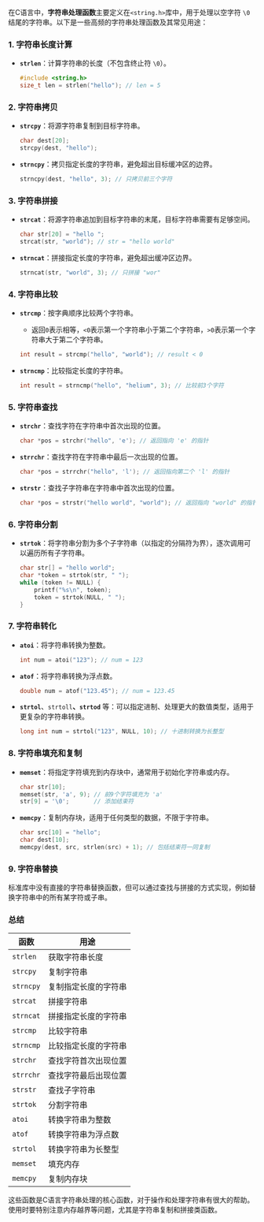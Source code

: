 在C语言中，**字符串处理函数**主要定义在`<string.h>`库中，用于处理以空字符 `\0` 结尾的字符串。以下是一些高频的字符串处理函数及其常见用途：

### 1. **字符串长度计算**

- **`strlen`**：计算字符串的长度（不包含终止符 `\0`）。
  ```c
  #include <string.h>
  size_t len = strlen("hello"); // len = 5
  ```

### 2. **字符串拷贝**

- **`strcpy`**：将源字符串复制到目标字符串。
  ```c
  char dest[20];
  strcpy(dest, "hello");
  ```

- **`strncpy`**：拷贝指定长度的字符串，避免超出目标缓冲区的边界。
  ```c
  strncpy(dest, "hello", 3); // 只拷贝前三个字符
  ```

### 3. **字符串拼接**

- **`strcat`**：将源字符串追加到目标字符串的末尾，目标字符串需要有足够空间。
  ```c
  char str[20] = "hello ";
  strcat(str, "world"); // str = "hello world"
  ```

- **`strncat`**：拼接指定长度的字符串，避免超出缓冲区边界。
  ```c
  strncat(str, "world", 3); // 只拼接 "wor"
  ```

### 4. **字符串比较**

- **`strcmp`**：按字典顺序比较两个字符串。
    - 返回`0`表示相等，`<0`表示第一个字符串小于第二个字符串，`>0`表示第一个字符串大于第二个字符串。
  ```c
  int result = strcmp("hello", "world"); // result < 0
  ```

- **`strncmp`**：比较指定长度的字符串。
  ```c
  int result = strncmp("hello", "helium", 3); // 比较前3个字符
  ```

### 5. **字符串查找**

- **`strchr`**：查找字符在字符串中首次出现的位置。
  ```c
  char *pos = strchr("hello", 'e'); // 返回指向 'e' 的指针
  ```

- **`strrchr`**：查找字符在字符串中最后一次出现的位置。
  ```c
  char *pos = strrchr("hello", 'l'); // 返回指向第二个 'l' 的指针
  ```

- **`strstr`**：查找子字符串在字符串中首次出现的位置。
  ```c
  char *pos = strstr("hello world", "world"); // 返回指向 "world" 的指针
  ```

### 6. **字符串分割**

- **`strtok`**：将字符串分割为多个子字符串（以指定的分隔符为界），逐次调用可以遍历所有子字符串。
  ```c
  char str[] = "hello world";
  char *token = strtok(str, " ");
  while (token != NULL) {
      printf("%s\n", token);
      token = strtok(NULL, " ");
  }
  ```

### 7. **字符串转化**

- **`atoi`**：将字符串转换为整数。
  ```c
  int num = atoi("123"); // num = 123
  ```

- **`atof`**：将字符串转换为浮点数。
  ```c
  double num = atof("123.45"); // num = 123.45
  ```

- **`strtol`**、`strtoll`**、`strtod`** 等：可以指定进制、处理更大的数值类型，适用于更复杂的字符串转换。
  ```c
  long int num = strtol("123", NULL, 10); // 十进制转换为长整型
  ```

### 8. **字符串填充和复制**

- **`memset`**：将指定字符填充到内存块中，通常用于初始化字符串或内存。
  ```c
  char str[10];
  memset(str, 'a', 9); // 前9个字符填充为 'a'
  str[9] = '\0';       // 添加结束符
  ```

- **`memcpy`**：复制内存块，适用于任何类型的数据，不限于字符串。
  ```c
  char src[10] = "hello";
  char dest[10];
  memcpy(dest, src, strlen(src) + 1); // 包括结束符一同复制
  ```

### 9. **字符串替换**

标准库中没有直接的字符串替换函数，但可以通过查找与拼接的方式实现，例如替换字符串中的所有某字符或子串。

### 总结

| 函数       | 用途                   |
|------------|------------------------|
| `strlen`   | 获取字符串长度         |
| `strcpy`   | 复制字符串             |
| `strncpy`  | 复制指定长度的字符串   |
| `strcat`   | 拼接字符串             |
| `strncat`  | 拼接指定长度的字符串   |
| `strcmp`   | 比较字符串             |
| `strncmp`  | 比较指定长度的字符串   |
| `strchr`   | 查找字符首次出现位置   |
| `strrchr`  | 查找字符最后出现位置   |
| `strstr`   | 查找子字符串           |
| `strtok`   | 分割字符串             |
| `atoi`     | 转换字符串为整数       |
| `atof`     | 转换字符串为浮点数     |
| `strtol`   | 转换字符串为长整型     |
| `memset`   | 填充内存               |
| `memcpy`   | 复制内存块             |

这些函数是C语言字符串处理的核心函数，对于操作和处理字符串有很大的帮助。使用时要特别注意内存越界等问题，尤其是字符串复制和拼接类函数。
